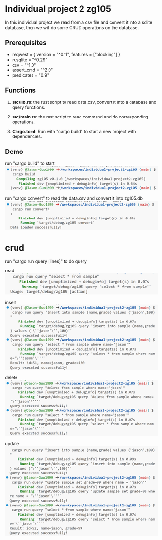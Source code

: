 # Individual project 2 zg105

In this individual project we read from a csv file and convert it into a sqlite database, then we will do some CRUD operations on the database.

## Prerequisites

- reqwest = { version = "^0.11", features = ["blocking"] }
- rusqlite = "^0.29"
- csv = "^1.0"
- assert_cmd = "^2.0"
- predicates = "0.9"

## Functions

1. **src/lib.rs**: the rust script to read data.csv, convert it into a database and query functions.

2. **src/main.rs**: the rust script to read command and do corresponding operations.

3. **Cargo.toml**: Run with "cargo build" to start a new project with dependencies.

## Demo
run "cargo build" to start
![](build.png)

run "cargo convert" to read the data.csv and convert it into zg105.db
![](convert.png)

# crud
run "cargo run query [lines]" to do query

read
![](read.png)

insert
![](insert.png)

delete
![](delete.png)

update
![](update.png)
